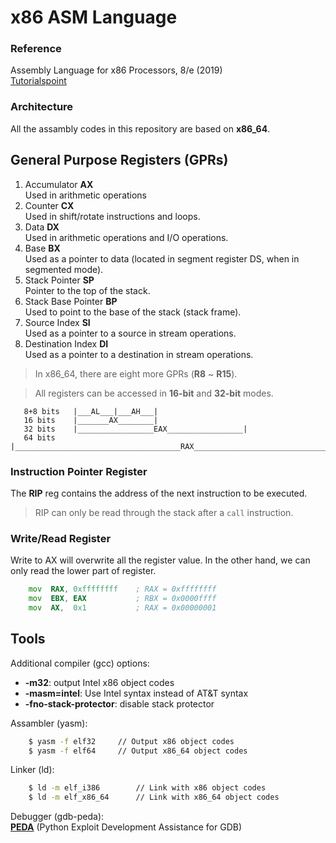 # x86 ASM Language

### Reference

Assembly Language for x86 Processors, 8/e (2019)  
[Tutorialspoint](https://www.tutorialspoint.com/assembly_programming/)


### Architecture

All the assambly codes in this repository are based on **x86_64**.



## General Purpose Registers (GPRs)

1. Accumulator **AX**  
        Used in arithmetic operations
2. Counter **CX**  
        Used in shift/rotate instructions and loops.
3. Data **DX**  
        Used in arithmetic operations and I/O operations.
4. Base **BX**  
        Used as a pointer to data (located in segment register DS, when in segmented mode).
5. Stack Pointer **SP**  
        Pointer to the top of the stack.
6. Stack Base Pointer **BP**  
        Used to point to the base of the stack (stack frame).
7. Source Index **SI**  
        Used as a pointer to a source in stream operations.
8. Destination Index **DI**  
        Used as a pointer to a destination in stream operations.

> In x86_64, there are eight more GPRs (**R8** ~ **R15**).  

> All registers can be accessed in **16-bit** and **32-bit** modes.
```
   8+8 bits   |___AL___|___AH___|
   16 bits    |_______AX________|
   32 bits    |_________________EAX_________________|
   64 bits    |_____________________________________RAX_____________________________________|
```

### Instruction Pointer Register

The **RIP** reg contains the address of the next instruction to be executed.
> RIP can only be read through the stack after a `call` instruction.

### Write/Read Register

Write to AX will overwrite all the register value.
In the other hand, we can only read the lower part of register.
```asm
    mov  RAX, 0xffffffff    ; RAX = 0xffffffff
    mov  EBX, EAX           ; RBX = 0x0000ffff
    mov  AX,  0x1           ; RAX = 0x00000001
```

## Tools

Additional compiler (gcc) options:
* **-m32**: output Intel x86 object codes
* **-masm=intel**: Use Intel syntax instead of AT&T syntax
* **-fno-stack-protector**: disable stack protector

Assambler (yasm):  
```bash
    $ yasm -f elf32     // Output x86 object codes
    $ yasm -f elf64     // Output x86_64 object codes
```

Linker (ld):  
```bash
    $ ld -m elf_i386        // Link with x86 object codes
    $ ld -m elf_x86_64      // Link with x86_64 object codes
```

Debugger (gdb-peda):  
**[PEDA](https://github.com/longld/peda)** (Python Exploit Development Assistance for GDB)